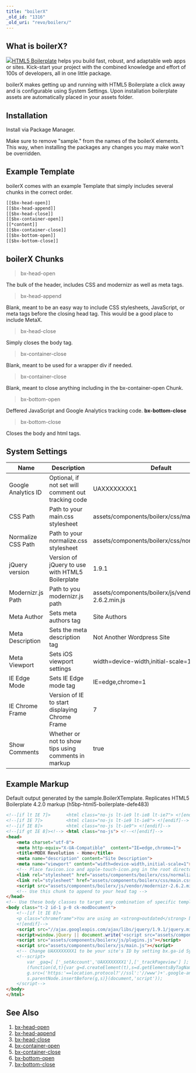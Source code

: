 ```yaml
---
title: "boilerX"
_old_id: "1316"
_old_uri: "revo/boilerx/"
---
```


## What is boilerX?

![](http://jpdevries.s3.amazonaws.com/assets/uploads/rtfm/HTML5_Logo_512.png)[HTML5 Boilerplate](https://github.com/jpdevries/boilerx) helps you build fast, robust, and adaptable web apps or sites. Kick-start your project with the combined knowledge and effort of 100s of developers, all in one little package.

boilerX makes getting up and running with HTML5 Boilerplate a click away and is configurable using System Settings. Upon installation boilerplate assets are automatically placed in your assets folder.

## Installation

Install via Package Manager.

Make sure to remove "sample." from the names of the boilerX elements. This way, when installing the packages any changes you may make won't be overridden.

## Example Template

boilerX comes with an example Template that simply includes several chunks in the correct order.

```html
[[$bx-head-open]]
[[$bx-head-append]]
[[$bx-head-close]]
[[$bx-container-open]]
[[*content]]
[[$bx-container-close]]
[[$bx-bottom-open]]
[[$bx-bottom-close]]
```

## boilerX Chunks

> bx-head-open

The bulk of the header, includes CSS and modernizr as well as meta tags.

> bx-head-append

Blank, meant to be an easy way to include CSS stylesheets, JavaScript, or meta tags before the closing head tag. This would be a good place to include MetaX.

> bx-head-close

Simply closes the body tag.

> bx-container-close

Blank, meant to be used for a wrapper div if needed.

> bx-container-close

Blank, meant to close anything including in the bx-container-open Chunk.

> bx-bottom-open

Deffered JavaScript and Google Analytics tracking code. **bx-bottom-close**

> bx-bottom-close

Closes the body and html tags.

## System Settings

| Name                | Description                                          | Default                                                    |
| ------------------- | ---------------------------------------------------- | ---------------------------------------------------------- |
| Google Analytics ID | Optional, if not set will comment out tracking code  | UAXXXXXXXX1                                                |
| CSS Path            | Path to your main.css stylesheet                     | assets/components/boilerx/css/main.css                     |
| Normalize CSS Path  | Path to your normalize.css stylesheet                | assets/components/boilerx/css/normalize.css                |
| jQuery version      | Version of jQuery to use with HTML5 Boilerplate      | 1.9.1                                                      |
| Modernizr.js Path   | Path to you modernizr.js path                        | assets/components/boilerx/js/vendor/modernizr–2.6.2.min.js |
| Meta Author         | Sets meta authors tag                                | Site Authors                                               |
| Meta Description    | Sets the meta description tag                        | Not Another Wordpress Site                                 |
| Meta Viewport       | Sets iOS viewport settings                           | width=device-width,initial-scale=1                         |
| IE Edge Mode        | Sets IE Edge mode tag                                | IE=edge,chrome=1                                           |
| IE Chrome Frame     | Version of IE to start displaying Chrome Frame       | 7                                                          |
| Show Comments       | Whether or not to show tips using comments in markup | true                                                       |

## Example Markup

Default output generated by the sample.BoilerXTemplate. Replicates HTML5 Boilerplate 4.2.0 markup (h5bp-html5-boilerplate-defe483)

``` html
<!--[if lt IE 7]>      <html class="no-js lt-ie9 lt-ie8 lt-ie7"> <![endif]-->
<!--[if IE 7]>         <html class="no-js lt-ie9 lt-ie8"> <![endif]-->
<!--[if IE 8]>         <html class="no-js lt-ie9"> <![endif]-->
<!--[if gt IE 8]><!--> <html class="no-js"> <!--<![endif]-->
<head>
    <meta charset="utf-8">
    <meta http-equiv="X-UA-Compatible"  content="IE=edge,chrome=1">
    <title>MODX Revolution - Home</title>
    <meta name="description" content="Site Description">
    <meta name="viewport" content="width=device-width,initial-scale=1">
    <!-- Place favicon.ico and apple-touch-icon.png in the root directory -->
    <link rel="stylesheet" href="assets/components/boilerx/css/normalize.css">
    <link rel="stylesheet" href="assets/components/boilerx/css/main.css">
    <script src="assets/components/boilerx/js/vendor/modernizr-2.6.2.min.js"></script>
    <!-- Use this chunk to append to your head tag -->
</head>
<!-- Use these body classes to target any combination of specific templates, ids, children, and class_keys -->
<body class="t-2 id-1 p-0 ck-modDocument">
    <!--[if lt IE 8]>
    <p class="chromeframe">You are using an <strong>outdated</strong> browser. Please <a href="http://browsehappy.com/">upgrade your browser</a> or <a href="http://www.google.com/chromeframe/?redirect=true">activate Google Chrome Frame</a> to improve your experience.</p>
    <![endif]-->
    <script src="//ajax.googleapis.com/ajax/libs/jquery/1.9.1/jquery.min.js"></script>
    <script>window.jQuery || document.write('<script src="assets/components/boilerx/js/vendor/jquery-1.9.1.min.js"><\/script>')</script>
    <script src="assets/components/boilerx/js/plugins.js"></script>
    <script src="assets/components/boilerx/js/main.js"></script>
    <!-- Change UAXXXXXXXX1 to be your site's ID by setting bx.ga-id System Setting to auto-enable tracking -->
    <!--script>
        var _gaq=[ ['_setAccount','UAXXXXXXXX1'],['_trackPageview'] ];
        (function(d,t){var g=d.createElement(t),s=d.getElementsByTagName(t)[0];
        g.src=('https:'==location.protocol?'//ssl':'//www')+'.google-analytics.com/ga.js';
        s.parentNode.insertBefore(g,s)}(document,'script'));
    </script-->
</body>
</html>
```

## See Also

1. [bx-head-open](extras/boilerx/bx-head-open)
2. [bx-head-append](extras/boilerx/bx-head-append)
3. [bx-head-close](extras/boilerx/bx-head-close)
4. [bx-container-open](extras/boilerx/bx-container-open)
5. [bx-container-close](extras/boilerx/bx-container-close)
6. [bx-bottom-open](extras/boilerx/bx-bottom-open)
7. [bx-bottom-close](extras/boilerx/bx-bottom-close)
